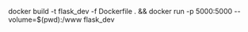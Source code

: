 docker build  -t flask_dev -f Dockerfile . && docker run -p 5000:5000 --volume=$(pwd):/www flask_dev

